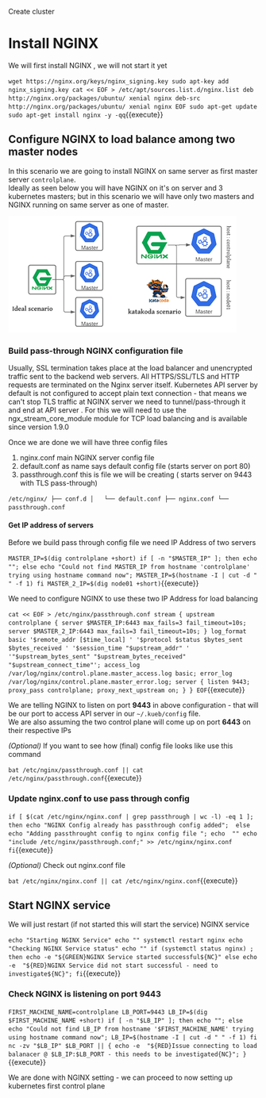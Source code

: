 Create cluster 

# Install NGINX 

We will first install NGINX , we will not start it yet

`
wget https://nginx.org/keys/nginx_signing.key
sudo apt-key add nginx_signing.key
cat << EOF > /etc/apt/sources.list.d/nginx.list
deb http://nginx.org/packages/ubuntu/ xenial nginx
deb-src http://nginx.org/packages/ubuntu/ xenial nginx
EOF
sudo apt-get update
sudo apt-get install nginx -y -qq
`{{execute}}


## Configure NGINX to load balance among two master nodes

In this scenario we are going to install NGINX on same server as first master server `controlplane`.  
Ideally as seen below you will have NGINX on it's on server and 3 kubernetes masters; but in this scenario
we will have only two masters and NGINX running on same server as one of master.

![NGINX Senario](./assets/Kubernetes-NG-Katacoda.png)

### Build pass-through NGINX configuration file 

Usually, SSL termination takes place at the load balancer and unencrypted traffic sent to the backend web servers.
All HTTPS/SSL/TLS and HTTP requests are terminated on the Nginx server itself. Kubernetes API server 
by default is not configured to accept plain text connection - that means we can't stop TLS traffic at
NGINX server we need to tunnel/pass-through it and end at API server . For this we will need to use
the ngx_stream_core_module module for TCP load balancing and is available since version 1.9.0

Once we are done we will have three config files 

1. nginx.conf main NGINX server config file
1. default.conf as name says default config file (starts server on port 80)
1. passthrough.conf this is file we will be creating ( starts server on 9443 with TLS pass-through)

`
/etc/nginx/
├── conf.d
│   └── default.conf
├── nginx.conf
└── passthrough.conf
`

#### Get IP address of servers

Before we build pass through config file we need IP Address of two servers 

`
MASTER_IP=$(dig controlplane +short)
if [ -n "$MASTER_IP" ];
 then
    echo "";
 else
    echo "Could not find MASTER_IP from hostname 'controlplane' trying using hostname command now";
    MASTER_IP=$(hostname -I | cut -d " " -f 1)
fi
MASTER_2_IP=$(dig node01 +short)
`{{execute}}

We need to configure NGINX to use these two IP Address for load balancing 

`
cat << EOF > /etc/nginx/passthrough.conf
stream {
    upstream controlplane {
        server $MASTER_IP:6443 max_fails=3 fail_timeout=10s;
        server $MASTER_2_IP:6443 max_fails=3 fail_timeout=10s;
    }
log_format basic '$remote_addr [$time_local] '
                 '$protocol $status $bytes_sent $bytes_received '
                 '$session_time "$upstream_addr" '
                 '"$upstream_bytes_sent" "$upstream_bytes_received" "$upstream_connect_time"';
    access_log /var/log/nginx/control.plane.master_access.log basic;
    error_log /var/log/nginx/control.plane.master_error.log;
    server {
        listen 9443;
        proxy_pass controlplane;
        proxy_next_upstream on;
    }
}
EOF
`{{execute}}

We are telling NGINX to listen on port **9443** in above configuration -
that will be our port to access API server in our `~/.kueb/config` file.  
We are also assuming the two control plane will come up on port **6443** on
their respective IPs

*(Optional)*
If you want to see how (final) config file looks like use this command 

`bat /etc/nginx/passthrough.conf || cat /etc/nginx/passthrough.conf`{{execute}}

### Update nginx.conf to use pass through config

`
if [ $(cat /etc/nginx/nginx.conf | grep passthrough | wc -l) -eq 1 ]; 
 then
   echo "NGINX Config already has passthrough config added"; 
 else 
  echo "Adding passthrought config to nginx config file ";
  echo  ""
  echo "include /etc/nginx/passthrough.conf;" >> /etc/nginx/nginx.conf
fi
`{{execute}}

*(Optional)*
Check out nginx.conf file 

`bat /etc/nginx/nginx.conf || cat /etc/nginx/nginx.conf`{{execute}}

## Start NGINX service 

We will just restart (if not started this will start the service) NGINX service

`
echo "Starting NGINX Service"
echo ""
systemctl restart nginx
echo "Checking NGINX Service status"
echo ""
if (systemctl status nginx) ;
  then
    echo -e "${GREEN}NGINX Service started successful${NC}"
  else
    echo -e  "${RED}NGINX Service did not start successful - need to investigate${NC}";
fi
`{{execute}}

### Check NGINX is listening on port 9443 

`
FIRST_MACHINE_NAME=controlplane
LB_PORT=9443
LB_IP=$(dig $FIRST_MACHINE_NAME +short)
if [ -n "$LB_IP" ];
 then
    echo "";
 else
    echo "Could not find LB_IP from hostname '$FIRST_MACHINE_NAME' trying using hostname command now";
    LB_IP=$(hostname -I | cut -d " " -f 1)
fi
nc -zv "$LB_IP" $LB_PORT || { echo -e  "${RED}Issue connecting to load balanacer @ $LB_IP:$LB_PORT - this needs to be investigated{NC}"; }
`{{execute}}

We are done with NGINX setting - we can proceed to now setting up kubernetes first control plane